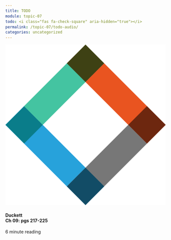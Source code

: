 ```yaml
---
title: TODO
module: topic-07
todo: <i class="fas fa-check-square" aria-hidden="true"></i>
permalink: /topic-07/todo-audio/
categories: uncategorized
---
```


<div class="row text-center">
  <div class="col-lg-4">
    <div class="bs-component">
      <div class="list-group">
        <div class="list-group-item hw-item-disabled">
          <img class="icon-hw" src="../img/hw-icon-duckett.svg" />
          <h4 class="list-group-item-heading">Duckett<br />Ch 09: pgs 217-225</h4>
          <div class="divider-hw"></div>
          <p class="list-group-item-text"><i class="far fa-clock" aria-hidden="true"></i> 6 minute reading</p>
        </div>
      </div>
    </div>
  </div>
</div>

